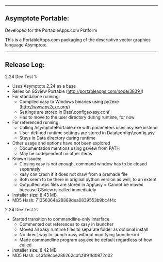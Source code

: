 -----------------
Asymptote Portable:
-----------------
Developed for the PortableApps.com Platform

This is a PortableApps.com packaging of the descriptive vector graphics language Asymptote.

-----------------
Release Log:
-----------------
2.24 Dev Test 1:
- Uses Asymptote 2.24 as a base
- Relies on GSview Portable (http://portableapps.com/node/38391)
- For standalone running:
	+ Compiled xasy to Windows binaries using py2exe (http://www.py2exe.org/)
	+ Settings are stored in Data\configs\xasy.conf
	+ Has to move to the user directory during runtime, for now
- For referenced running:
	+ Calling AsymptotePortable.exe with parameters uses asy.exe instead
	+ User-defined runtime settings are stored in Data\configs\config.asy
	+ Stays in Data directory during runtime
- Other usage and options have not been explored
	+ Documentation mentions using gsview from PATH
	+ May be codependent on other items
- Known issues:
	+ Closing xasy is not enough, command window has to be closed separately
	+ xasy can crash if it does not draw from a premade file
	+ Both seem to be there in original python version as well, to an extent
	+ Outputted .eps files are stored in App\asy
		= Cannot be moved because GSview is called immediately
- Installer size: 8.43 MB
- MD5 Hash: 71356364e28868dea0839553b9bc4f4c

2.24 Dev Test 2:
- Started transition to commandline-only interface
	+ Commented out references to xasy in launcher
	+ Moved all xasy runtime files to separate folder as optional install
	+ No direct way to launch xasy without modifying launcher.ini
	+ Made commandline program asy.exe be default regardless of how called
- Installer size: 8.42 MB
- MD5 Hash: c43fd9cbe286262cdfcf891fd0872c02